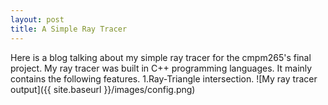 ```yaml
---
layout: post
title: A Simple Ray Tracer
---
```


Here is a blog talking about my simple ray tracer for the cmpm265's final project. My ray tracer was built in C++ programming languages. It mainly contains the following features. 
1.Ray-Triangle intersection.
  ![My ray tracer output]({{ site.baseurl }}/images/config.png)

